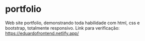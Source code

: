 # portfolio
Web site portfolio, demonstrando toda habilidade com html, css e bootstrap, totalmente responsivo.
Link para verificação: https://eduardofrontend.netlify.app/
